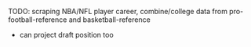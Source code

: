 TODO: scraping NBA/NFL player career, combine/college data from pro-football-reference and basketball-reference

- can project draft position too
